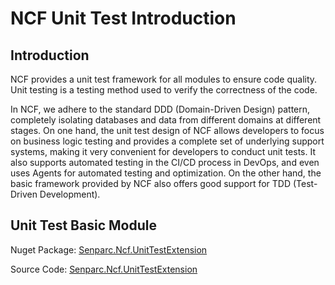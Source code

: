 # NCF Unit Test Introduction

## Introduction

NCF provides a unit test framework for all modules to ensure code quality. Unit testing is a testing method used to verify the correctness of the code.

In NCF, we adhere to the standard DDD (Domain-Driven Design) pattern, completely isolating databases and data from different domains at different stages. On one hand, the unit test design of NCF allows developers to focus on business logic testing and provides a complete set of underlying support systems, making it very convenient for developers to conduct unit tests. It also supports automated testing in the CI/CD process in DevOps, and even uses Agents for automated testing and optimization. On the other hand, the basic framework provided by NCF also offers good support for TDD (Test-Driven Development).

## Unit Test Basic Module

Nuget Package: [Senparc.Ncf.UnitTestExtension](https://www.nuget.org/packages/Senparc.Ncf.UnitTestExtension)

Source Code: [Senparc.Ncf.UnitTestExtension](https://github.com/NeuCharFramework/NcfPackageSources/blob/32ee9ce35609a9c7886096429263daa9f32d13c9/src/Basic/Senparc.Ncf.UnitTestExtension/)
